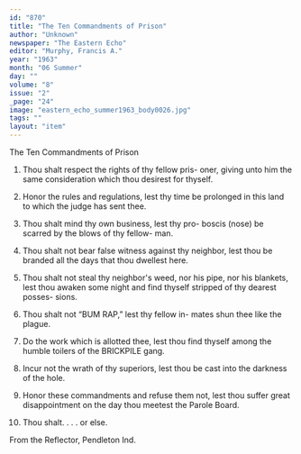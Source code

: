 ```yaml
---
id: "870"
title: "The Ten Commandments of Prison"
author: "Unknown"
newspaper: "The Eastern Echo"
editor: "Murphy, Francis A."
year: "1963"
month: "06 Summer"
day: ""
volume: "8"
issue: "2"
_page: "24"
image: "eastern_echo_summer1963_body0026.jpg"
tags: ""
layout: "item"
---
```

The Ten Commandments of Prison

1. Thou shalt respect the rights of thy fellow pris-
oner, giving unto him the same consideration which
thou desirest for thyself.

2. Honor the rules and regulations, lest thy time be
prolonged in this land to which the judge has sent
thee.

3. Thou shalt mind thy own business, lest thy pro-
boscis (nose) be scarred by the blows of thy fellow-
man.

4. Thou shalt not bear false witness against thy
neighbor, lest thou be branded all the days that thou
dwellest here.

5. Thou shalt not steal thy neighbor's weed, nor
his pipe, nor his blankets, lest thou awaken some
night and find thyself stripped of thy dearest posses-
sions.

6. Thou shalt not “BUM RAP,” lest thy fellow in-
mates shun thee like the plague.

7. Do the work which is allotted thee, lest thou find
thyself among the humble toilers of the BRICKPILE
gang.

8. Incur not the wrath of thy superiors, lest thou be
cast into the darkness of the hole.

9. Honor these commandments and refuse them
not, lest thou suffer great disappointment on the day
thou meetest the Parole Board.

10. Thou shalt. . .  .  or else.

From the Reflector, Pendleton Ind.
